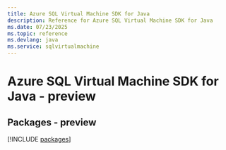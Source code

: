 ```yaml
---
title: Azure SQL Virtual Machine SDK for Java
description: Reference for Azure SQL Virtual Machine SDK for Java
ms.date: 07/23/2025
ms.topic: reference
ms.devlang: java
ms.service: sqlvirtualmachine
---
```

# Azure SQL Virtual Machine SDK for Java - preview
## Packages - preview
[!INCLUDE [packages](sql-virtual-machine-index.md)]